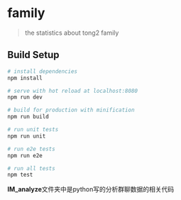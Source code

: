# family

> the statistics about tong2 family

## Build Setup

``` bash
# install dependencies
npm install

# serve with hot reload at localhost:8080
npm run dev

# build for production with minification
npm run build

# run unit tests
npm run unit

# run e2e tests
npm run e2e

# run all tests
npm test
```  

**IM_analyze**文件夹中是python写的分析群聊数据的相关代码
